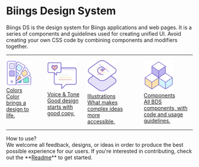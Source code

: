 <h1 class="title is-2">Biings <span class="has-text-weight-light">Design System</span></h1>
<p class="subtitle is-5">
    <span class="has-text-weight-semibold">Biings DS</span> is the design system for Biings applications and web pages. It is a series of components and guidelines used for creating unified UI.
    Avoid creating your own CSS code by combining components and modifiers together.
</p>

<hr>

<div class="columns is-multiline is-mobile is-variable">
    <div class="column is-half-desktop is-full-tablet">
        <a href="#/color" class="box is-well is-relaxed hover-to-popping">
            <img src="media/appcomp.png" width="80"/>
            <div>
                <div class="title is-3 has-text-primary has-text-weight-light">Colors</div>
                <div class="subtitle is-6">Color brings a design to life.</div>
            </div>
        </a>
    </div>
    <div class="column is-12 is-hidden-desktop"></div>
    <div class="column is-half-desktop is-full-tablet">
        <a href="#/voice" class="box is-well is-relaxed hover-to-popping">
            <img src="media/voice.png" width="80"/>
            <div>
                <div class="title is-3 has-text-primary has-text-weight-light">Voice & Tone</div>
                <div class="subtitle is-6">Good design starts with good copy.</div>
            </div>
        </a>
    </div>
    <div class="column is-half-desktop is-full-tablet">
        <a href="#/illustration" class="box is-well is-relaxed hover-to-popping">
            <img src="media/layout.png" width="80"/>
            <div>
                <div class="title is-3 has-text-primary has-text-weight-light">Illustrations</div>
                <div class="subtitle is-6">What makes complex ideas more accessible.</div>
            </div>
        </a>
    </div>
    <div class="column is-12 is-hidden-desktop"></div>
    <div class="column is-half-desktop is-full-tablet">
        <a href="#/avatar" class="box is-well is-relaxed hover-to-popping">
            <img src="media/components.png" width="80"/>
            <div>
                <div class="title is-3 has-text-primary has-text-weight-light">Components</div>
                <div class="subtitle is-6">All BDS components, with code and usage guidelines.</div>
            </div>
        </a>
    </div>
</div>

<hr>

<div class="box is-bordered is-relaxed">
    <div class="title is-spaced is-3 has-text-weight-light has-text-grey-darker">How to use?</div>
    <div class="subtitle is-6 has-text-grey-darker">
        We welcome all feedback, designs, or ideas in order to produce the best possible experience for our users. If you're interested in contributing, check out the **<a href="#/readme">Readme</a>** to get started.
    </div>
</div>